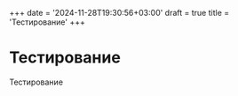 +++
date = '2024-11-28T19:30:56+03:00'
draft = true
title = 'Тестирование'
+++

# Тестирование

Тестирование
